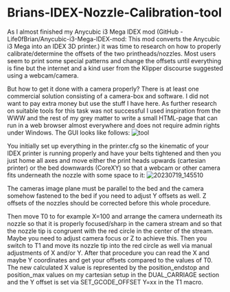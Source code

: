 # Brians-IDEX-Nozzle-Calibration-tool

As I almost finished my Anycubic i3 Mega IDEX mod (GitHub - Life0fBrian/Anycubic-i3-Mega-IDEX-mod: This mod converts the Anycubic i3 Mega into an IDEX 3D printer.) it was time to research on how to properly calibrate/determine the offsets of the two printheads/nozzles.
Most users seem to print some special patterns and change the offsets until everything is fine but the internet and a kind user from the Klipper discourse suggested using a webcam/camera.

But how to get it done with a camera properly? There is at least one commercial solution consisting of a camera-box and software.
I did not want to pay extra money but use the stuff I have here.
As further research on suitable tools for this task was not successful I used inspiration from the WWW and the rest of my grey matter to write a small HTML-page that can run in a web browser almost everywhere and does not require admin rights under Windows.
The GUI looks like follows:
![tool](https://github.com/Life0fBrian/Brians-IDEX-Nozzle-Calibration-tool/assets/84620081/7baaee45-7333-4f96-82a7-7c21d9b99fdb)

You initially set up everything in the printer.cfg so the kinematic of your IDEX printer is running properly and have your belts tightened and then you just home all axes and move either the print heads upwards (cartesian printer) or the bed downwards (CoreXY) so that a webcam or other camera fits underneath the nozzle with some space to it:
![20230719_145510](https://github.com/Life0fBrian/Brians-IDEX-Nozzle-Calibration-tool/assets/84620081/dae516c0-4bfc-4631-b09e-e52d4d7405d3)

The cameras image plane must be parallel to the bed and the camera somehow fastened to the bed if you need to adjust Y offsets as well.
Z offsets of the nozzles should be corrected before this whole procedure.

Then move T0 to for example X=100 and arrange the camera underneath its nozzle so that it is properly focused/sharp in the camera stream and so that the nozzle tip is congruent with the red circle in the center of the stream.
Maybe you need to adjust camera focus or Z to achieve this.
Then you switch to T1 and move its nozzle tip into the red circle as well via manual adjustments of X and/or Y.
After that procedure you can read the X and maybe Y coordinates and get your offsets compared to the values of T0.
The new calculated X value is represented by the position_endstop and position_max values on my cartesian setup in the DUAL_CARRIAGE section and the Y offset is set via SET_GCODE_OFFSET Y=xx in the T1 macro.
